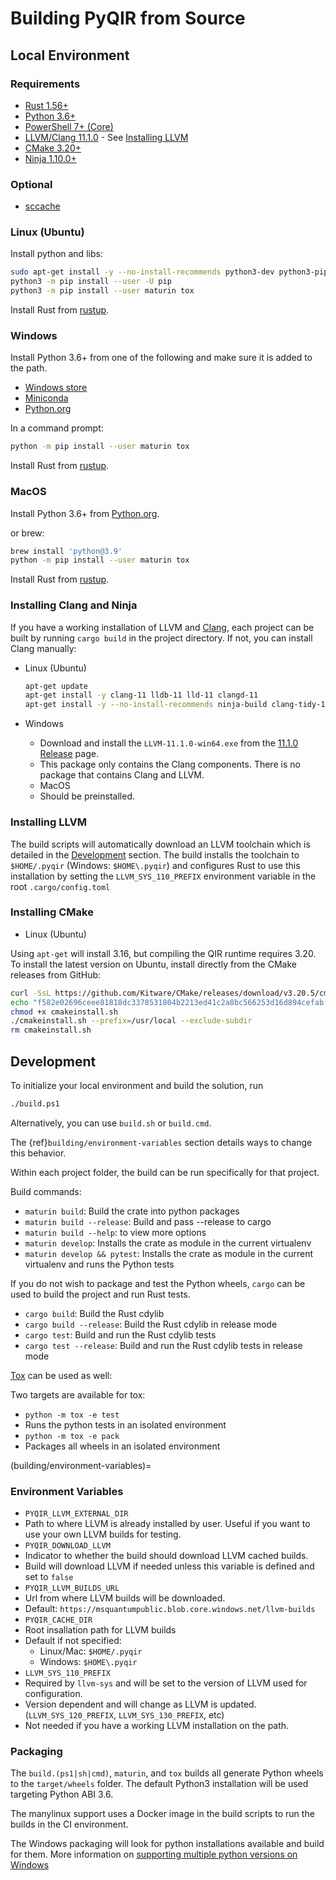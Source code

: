 # Building PyQIR from Source

## Local Environment

### Requirements

- [Rust 1.56+](https://rustup.rs/)
- [Python 3.6+](https://www.python.org)
- [PowerShell 7+
  (Core)](https://github.com/powershell/powershell#get-powershell)
- [LLVM/Clang 11.1.0](https://llvm.org/) - See [Installing
  LLVM](#installing-llvm)
- [CMake 3.20+](https://github.com/Kitware/CMake/releases/tag/v3.20.5)
- [Ninja 1.10.0+](https://ninja-build.org/)

### Optional

- [sccache](https://github.com/mozilla/sccache)

### Linux (Ubuntu)

Install python and libs:

```bash
sudo apt-get install -y --no-install-recommends python3-dev python3-pip
python3 -m pip install --user -U pip
python3 -m pip install --user maturin tox
```

Install Rust from [rustup](https://rustup.rs/).

### Windows

Install Python 3.6+ from one of the following and make sure it is added to the
path.

- [Windows store](https://docs.microsoft.com/en-us/windows/python/beginners#install-python)
- [Miniconda](https://docs.conda.io/en/latest/miniconda.html#latest-miniconda-installer-links)
- [Python.org](https://www.python.org/downloads/)

In a command prompt:

```bash
python -m pip install --user maturin tox
```

Install Rust from [rustup](https://rustup.rs/).

### MacOS

Install Python 3.6+ from [Python.org](https://www.python.org/downloads/macos/).

or brew:

```bash
brew install 'python@3.9'
python -m pip install --user maturin tox
```

Install Rust from [rustup](https://rustup.rs/).

### Installing Clang and Ninja

If you have a working installation of LLVM and [Clang](https://clang.llvm.org/),
each project can be built by running `cargo build` in the project directory. If
not, you can install Clang manually:

- Linux (Ubuntu)

  ```bash
  apt-get update
  apt-get install -y clang-11 lldb-11 lld-11 clangd-11
  apt-get install -y --no-install-recommends ninja-build clang-tidy-11 build-essential
  ```

- Windows
  - Download and install the `LLVM-11.1.0-win64.exe` from the [11.1.0
    Release](https://github.com/llvm/llvm-project/releases/tag/llvmorg-11.1.0)
    page.
  - This package only contains the Clang components. There is no package that
    contains Clang and LLVM.
  - MacOS
  - Should be preinstalled.

### Installing LLVM

The build scripts will automatically download an LLVM toolchain which is
detailed in the [Development](#development) section. The build installs the
toolchain to `$HOME/.pyqir` (Windows: `$HOME\.pyqir`) and configures Rust to use
this installation by setting the `LLVM_SYS_110_PREFIX` environment variable in
the root `.cargo/config.toml`

### Installing CMake

- Linux (Ubuntu)

Using `apt-get` will install 3.16, but compiling the QIR runtime requires 3.20. To install the latest version on Ubuntu, install directly from the CMake releases from GitHub:

```bash
curl -SsL https://github.com/Kitware/CMake/releases/download/v3.20.5/cmake-3.20.5-linux-x86_64.sh -o cmakeinstall.sh
echo "f582e02696ceee81818dc3378531804b2213ed41c2a8bc566253d16d894cefab cmakeinstall.sh" | sha256sum -c --strict -
chmod +x cmakeinstall.sh
./cmakeinstall.sh --prefix=/usr/local --exclude-subdir
rm cmakeinstall.sh
```

## Development

To initialize your local environment and build
the solution, run

```bash
./build.ps1
```

Alternatively, you can use `build.sh` or `build.cmd`.

The {ref}`building/environment-variables` section
details ways to change this behavior.

Within each project folder, the build can be run specifically for that project.

Build commands:

- `maturin build`: Build the crate into python packages
- `maturin build --release`: Build and pass --release to cargo
- `maturin build --help`: to view more options
- `maturin develop`: Installs the crate as module in the current virtualenv
- `maturin develop && pytest`: Installs the crate as module in the current
  virtualenv and runs the Python tests

If you do not wish to package and test the Python wheels, `cargo` can be used to
build the project and run Rust tests.

- `cargo build`: Build the Rust cdylib
- `cargo build --release`: Build the Rust cdylib in release mode
- `cargo test`: Build and run the Rust cdylib tests
- `cargo test --release`: Build and run the Rust cdylib tests in release mode

[Tox](https://tox.readthedocs.io/) can be used as well:

Two targets are available for tox:

- `python -m tox -e test`
- Runs the python tests in an isolated environment
- `python -m tox -e pack`
- Packages all wheels in an isolated environment

(building/environment-variables)=

### Environment Variables

- `PYQIR_LLVM_EXTERNAL_DIR`
- Path to where LLVM is already installed by user. Useful if you want to use
  your own LLVM builds for testing.
- `PYQIR_DOWNLOAD_LLVM`
- Indicator to whether the build should download LLVM cached builds.
- Build will download LLVM if needed unless this variable is defined and set to
  `false`
- `PYQIR_LLVM_BUILDS_URL`
- Url from where LLVM builds will be downloaded.
- Default: `https://msquantumpublic.blob.core.windows.net/llvm-builds`
- `PYQIR_CACHE_DIR`
- Root insallation path for LLVM builds
- Default if not specified:
  - Linux/Mac: `$HOME/.pyqir`
  - Windows: `$HOME\.pyqir`
- `LLVM_SYS_110_PREFIX`
- Required by `llvm-sys` and will be set to the version of LLVM used for
  configuration.
- Version dependent and will change as LLVM is updated. (`LLVM_SYS_120_PREFIX`,
  `LLVM_SYS_130_PREFIX`, etc)
- Not needed if you have a working LLVM installation on the path.

### Packaging

The `build.(ps1|sh|cmd)`, `maturin`, and `tox` builds all generate Python wheels
to the `target/wheels` folder. The default Python3 installation will be used
targeting Python ABI 3.6.

The manylinux support uses a Docker image in the build scripts to run the builds
in the CI environment.

The Windows packaging will look for python installations available and build for
them. More information on [supporting multiple python versions on
Windows](https://tox.readthedocs.io/en/latest/developers.html?highlight=windows#multiple-python-versions-on-windows)
